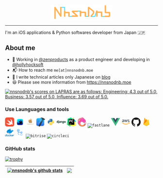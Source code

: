 <div align="center">
  <img width="40%" src="./assets/nnsnodnb.png">
</div>

----

I'm an iOS applications & Python softwares developer from Japan 🇯🇵

## About me

- 💼 Working in [@zenproducts](https://github.com/zenproducts) as a product engineer and developing in [@hollyhocksoft](https://github.com/hollyhocksoft)
- 📬 How to reach me `me[at]nnsnodnb.moe`
- 📝 I write technical articles only Japanese on <a href="https://nnsnodnb.hatenablog.jp" target="_blank" rel="noopener">blog</a>
- 😆 Please see more information from <a href="https://nnsnodnb.moe" target="_blank" rel="noopener">https://nnsnodnb.moe</a>

<!--START_SECTION:lapras-card-->
<p ><a href="https://lapras.com/public/nnsnodnb" target="_blank" rel="noopener noreferrer"><img alt="nnsnodnb's scores on LAPRAS are as follows: Engineering: 4.3 out of 5.0, Business: 3.57 out of 5.0, Influence: 3.69 out of 5.0." src="https://lapras-card-generator.vercel.app/api/svg?e=4.3&b=3.57&i=3.69&b1=%23020e27&b2=%230e5593&i1=%2303102f&i2=%231688bf&l=en" width="400" ></a></p>
<!--END_SECTION:lapras-card-->

### Use Launguages and tools

<code><img height="30" alt="swift" src="https://raw.githubusercontent.com/github/explore/main/topics/swift/swift.png" /></code>
<code><img height="30" alt="swiftui" src="https://raw.githubusercontent.com/github/explore/main/topics/swiftui/swiftui.png" /></code>
<code><img height="30" alt="objective-c" src="https://raw.githubusercontent.com/github/explore/main/topics/objective-c/objective-c.png" /></code>
<code><img height="30" alt="xcode" src="https://raw.githubusercontent.com/github/explore/main/topics/xcode/xcode.png" /></code>
<code><img height="30" alt="python" src="https://raw.githubusercontent.com/github/explore/main/topics/python/python.png" /></code>
<code><img height="30" alt="django" src="https://raw.githubusercontent.com/github/explore/main/topics/django/django.png" /></code>
<code><img height="30" alt="pycharm" src="https://raw.githubusercontent.com/github/explore/main/topics/pycharm/pycharm.png" /></code>
<code><img height="30" alt="rxswift" src="https://github.com/ReactiveX/RxSwift/raw/main/assets/RxSwift_Logo.png" /></code>
<code><img height="30" alt="fastlane" src="https://avatars.githubusercontent.com/u/11098337?s=200&v=4" /></code>
<code><img height="30" alt="vuejs" src="https://raw.githubusercontent.com/github/explore/refs/heads/main/topics/vue/vue.png" /></code>
<code><img height="30" alt="aws" src="https://raw.githubusercontent.com/github/explore/main/topics/aws/aws.png" /></code>
<code><img height="30" alt="github" src="https://raw.githubusercontent.com/github/explore/main/topics/github/github.png" /></code>
<code><img height="30" alt="firebase" src="https://raw.githubusercontent.com/github/explore/main/topics/firebase/firebase.png"></code>
<code><img height="30" alt="docker" src="https://raw.githubusercontent.com/github/explore/main/topics/docker/docker.png" /></code>
<code><img height="30" alt="actions" src="https://raw.githubusercontent.com/github/explore/main/topics/actions/actions.png" /></code>
<code><img height="30" alt="bitrise" src="https://avatars.githubusercontent.com/u/7174390?s=200&v=4" /></code>
<code><img height="30" alt="circleci" src="https://upload.wikimedia.org/wikipedia/commons/thumb/8/82/Circleci-icon-logo.svg/1200px-Circleci-icon-logo.svg.png" /></code>

### GitHub stats

[![trophy](https://github-profile-trophy.vercel.app/?username=nnsnodnb&column=8&no-frame=true)](https://github.com/ryo-ma/github-profile-trophy)

| <a href="https://github.com/anuraghazra/github-readme-stats"><img align="center" src="https://github-readme-stats.vercel.app/api?username=nnsnodnb&count_private=true&show_icons=true&include_all_commits=true&hide_border=true" alt="nnsnodnb's github stats" /></a> | <a href="https://github.com/anuraghazra/github-readme-stats"><img align="center" src="https://github-readme-stats.vercel.app/api/top-langs/?username=nnsnodnb&layout=compact&hide_border=true" /></a> |
| ------------- | ------------- |

